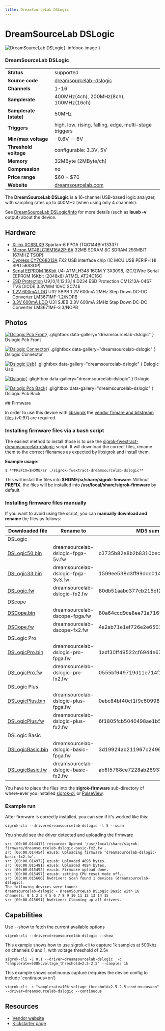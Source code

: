 ```yaml
---
title: DreamSourceLab DSLogic
---
```


# DreamSourceLab DSLogic

<div class="infobox" markdown>

![DreamSourceLab DSLogic](./img/DSLogic_PCB_front.jpg){ .infobox-image }

### DreamSourceLab DSLogic

| | |
|---|---|
| **Status** | supported |
| **Source code** | [dreamsourcelab-dslogic](https://github.com/OpenTraceLab/OpenTraceCapture/tree/main/src/hardware/dreamsourcelab-dslogic) |
| **Channels** | 1-16 |
| **Samplerate** | 400MHz(4ch), 200MHz(8ch), 100MHz(16ch) |
| **Samplerate (state)** | 50MHz |
| **Triggers** | high, low, rising, falling, edge, multi-stage triggers |
| **Min/max voltage** | -0.6V — 6V |
| **Threshold voltage** | configurable: 3.3V, 5V |
| **Memory** | 32MByte (2MByte/ch) |
| **Compression** | no |
| **Price range** | $60 - $70 |
| **Website** | [dreamsourcelab.com](http://www.dreamsourcelab.com/dslogic.html) |

</div>

The **DreamSourceLab DSLogic** is a 16-channel USB-based logic analyzer, with sampling rates up to 400MHz (when using only 4 channels).

See [DreamSourceLab DSLogic/Info](https://sigrok.org/wiki/DreamSourceLab_DSLogic/Info) for more details (such as **lsusb -v** output) about the device.

## Hardware
- [Xilinx XC6SLX9](http://www.xilinx.com/products/silicon-devices/fpga/spartan-6/) Spartan-6 FPGA (TQG144BIV13337)
- [Micron MT48LC16M16A2P-6A](http://www.micron.com/-/media/Documents/Products/Data%20Sheet/DRAM/256Mb_sdr.pdf) 32MB SDRAM (IC SDRAM 256MBIT 167MHZ TSOP)
- [Cypress CY7C68013A](http://www.cypress.com/?mpn=CY7C68013A-56PVXC) FX2 USB interface chip (IC MCU USB PERIPH HI SPD 56SSOP)
- [Serial EEPROM 16Kbit](http://www.atmel.com/Images/Atmel-8719-SEEPROM-AT24C16C-Datasheet.pdf) U4: ATMLH348 16CM Y 3X3098, I2C/2Wire Serial EEPROM 16Kbit (2048x8) ATMEL AT24C16C
- [ESD Protection](http://www.onsemi.com/pub_link/Collateral/CM1213A.PDF) U9,10,11,12,13,14 D234 ESD Protection CM1213A-04S7 TVS DIODE 3.3VWM 10VC SC746
- [1.2V 600mA LDO](http://www.ti.com/lit/ds/symlink/lm3671.pdf) U32 SBPB 1.2V 600mA 2MHz Step Down DC-DC Converter LM3671MF-1.2/NOPB
- [3.3V 600mA LDO](http://www.ti.com/lit/ds/symlink/lm3671.pdf) U31 SJEB 3.3V 600mA 2MHz Step Down DC-DC Converter LM3671MF-3.3/NOPB

## Photos

<div class="photo-grid" markdown>

[![Dslogic Pcb Front](./img/DSLogic_PCB_front.jpg)](./img/DSLogic_PCB_front.jpg "Dslogic Pcb Front"){ .glightbox data-gallery="dreamsourcelab-dslogic" }
<span class="caption">Dslogic Pcb Front</span>

[![Dslogic Connector](./img/DSLogic_connector.jpg)](./img/DSLogic_connector.jpg "Dslogic Connector"){ .glightbox data-gallery="dreamsourcelab-dslogic" }
<span class="caption">Dslogic Connector</span>

[![Dslogic Usb](./img/DSLogic_USB.jpg)](./img/DSLogic_USB.jpg "Dslogic Usb"){ .glightbox data-gallery="dreamsourcelab-dslogic" }
<span class="caption">Dslogic Usb</span>

[![Dslogic](./img/DSLogic.jpg)](./img/DSLogic.png "Dslogic"){ .glightbox data-gallery="dreamsourcelab-dslogic" }
<span class="caption">Dslogic</span>

[![Dslogic Pcb Back](./img/DSLogic_PCB_back.jpg)](./img/DSLogic_PCB_back.jpg "Dslogic Pcb Back"){ .glightbox data-gallery="dreamsourcelab-dslogic" }
<span class="caption">Dslogic Pcb Back</span>

</div>
## Firmware

In order to use this device with [libsigrok](https://sigrok.org/wiki/Libsigrok) the [vendor firmare and bitstream files](https://github.com/DreamSourceLab/DSView/raw/886b847c21c606df3138ce7ad8f8e8c363ee758b/DSView/res) (v0.97) are required.

### Installing firmware files via a bash script

The easiest method to install those is to use the [sigrok-fwextract-dreamsourcelab-dslogic](http://sigrok.org/gitweb/?p=sigrok-util.git;a=blob;f=firmware/dreamsourcelab-dslogic/sigrok-fwextract-dreamsourcelab-dslogic) script. It will download the correct files, rename them to the correct filenames as expected by libsigrok and install them.

**Example usage**:

```
$ **PREFIX=$HOME/sr ./sigrok-fwextract-dreamsourcelab-dslogic**

```

This will install the files into **$HOME/sr/share/sigrok-fimware**. Without **PREFIX**, the files will be installed into **/usr/local/share/sigrok-firmware** by default.

### Installing firmware files manually

If you want to avoid using the script, you can **manually download and rename** the files as follows:

| Downloaded file | Rename to | MD5 sum |
|---|---|---|
| DSLogic |
| [DSLogic50.bin](https://github.com/DreamSourceLab/DSView/raw/886b847c21c606df3138ce7ad8f8e8c363ee758b/DSView/res/DSLogic50.bin) | dreamsourcelab-dslogic-fpga-5v.fw | c3735b82e8b2b8310bec9c2c05ea8b47 |
| [DSLogic33.bin](https://github.com/DreamSourceLab/DSView/raw/886b847c21c606df3138ce7ad8f8e8c363ee758b/DSView/res/DSLogic33.bin) | dreamsourcelab-dslogic-fpga-3v3.fw | 1599ee538d3ff99ddc014b0243cbf60d |
| [DSLogic.fw](https://github.com/DreamSourceLab/DSView/raw/886b847c21c606df3138ce7ad8f8e8c363ee758b/DSView/res/DSLogic.fw) | dreamsourcelab-dslogic-fx2.fw | 80db51aabc377cb215df2f213621355f |
| DScope |
| [DSCope.bin](https://github.com/DreamSourceLab/DSView/raw/886b847c21c606df3138ce7ad8f8e8c363ee758b/DSView/res/DSCope.bin) | dreamsourcelab-dscope-fpga.fw | 80a64ccd9ce8ee71a7165a27dbb30ede |
| [DSCope.fw](https://github.com/DreamSourceLab/DSView/raw/886b847c21c606df3138ce7ad8f8e8c363ee758b/DSView/res/DSCope.fw) | dreamsourcelab-dscope-fx2.fw | 4a2ab71e1ef726e2e65019f9d42a6e50 |
| DSLogic Pro |
| [DSLogicPro.bin](https://github.com/DreamSourceLab/DSView/raw/886b847c21c606df3138ce7ad8f8e8c363ee758b/DSView/res/DSLogicPro.bin) | dreamsourcelab-dslogic-pro-fpga.fw | 1adf30ff49522cf6944e67b19a8736ed |
| [DSLogicPro.fw](https://github.com/DreamSourceLab/DSView/raw/886b847c21c606df3138ce7ad8f8e8c363ee758b/DSView/res/DSLogicPro.fw) | dreamsourcelab-dslogic-pro-fx2.fw | 0555bf649719d11e714f159f2fdc5a57 |
| DSLogic Plus |
| [DSLogicPlus.bin](https://github.com/DreamSourceLab/DSView/raw/886b847c21c606df3138ce7ad8f8e8c363ee758b/DSView/res/DSLogicPlus.bin) | dreamsourcelab-dslogic-plus-fpga.fw | 0ebc84bf40cf1f9c60998794bc3dba1f |
| [DSLogicPlus.fw](https://github.com/DreamSourceLab/DSView/raw/886b847c21c606df3138ce7ad8f8e8c363ee758b/DSView/res/DSLogicPlus.fw) | dreamsourcelab-dslogic-plus-fx2.fw | 6f1805fcb5040498ae1b522a7defae5d |
| DSLogic Basic |
| [DSLogicBasic.bin](https://github.com/DreamSourceLab/DSView/raw/886b847c21c606df3138ce7ad8f8e8c363ee758b/DSView/res/DSLogicBasic.bin) | dreamsourcelab-dslogic-basic-fpga.fw | 3d19924ab211967c2496681fce9e17ed |
| [DSLogicBasic.fw](https://github.com/DreamSourceLab/DSView/raw/886b847c21c606df3138ce7ad8f8e8c363ee758b/DSView/res/DSLogicBasic.fw) | dreamsourcelab-dslogic-basic-fx2.fw | ab6f5788ce7228ab26933a3cda7abc7b |

You have to place the files into the **sigrok-firmware** sub-directory of where-ever you installed [sigrok-cli](https://sigrok.org/wiki/Sigrok-cli) or [PulseView](https://sigrok.org/wiki/PulseView).

### Example run

After firmware is correctly installed, you can see if it's worked like this:

```
sigrok-cli --driver=dreamsourcelab-dslogic -l 5 --scan

```

You should see the driver detected and uploading the firmware

```
sr: [00:00.014417] resource: Opened '/usr/local/share/sigrok-firmware/dreamsourcelab-dslogic-basic-fx2.fw'.
sr: [00:00.014454] ezusb: Uploading firmware 'dreamsourcelab-dslogic-basic-fx2.fw'.
sr: [00:00.014972] ezusb: Uploaded 4096 bytes.
sr: [00:00.015481] ezusb: Uploaded 4024 bytes.
sr: [00:00.015492] ezusb: Firmware upload done.
sr: [00:00.015497] ezusb: setting CPU reset mode off...
sr: [00:00.015606] hwdriver: Scan found 1 devices (dreamsourcelab-dslogic).
The following devices were found:
dreamsourcelab-dslogic - DreamSourceLab DSLogic Basic with 16 channels: 0 1 2 3 4 5 6 7 8 9 10 11 12 13 14 15
sr: [00:00.015691] hwdriver: Cleaning up all drivers.

```
## Capabilities

Use --show to fetch the current available options

```
sigrok-cli --driver=dreamsourcelab-dslogic --show

```

This example shows how to use sigrok-cli to capture 1k samples at 500khz on channels 0 and 1, with voltage threshold of 2.5v

```
sigrok-cli -C 0,1 --driver=dreamsourcelab-dslogic  -c "samplerate=500k:voltage_threshold=2.5-2.5" --samples 1k

```

This example shows continuous capture (requires the device config to include 'continuous=on')

```
sigrok-cli -c "samplerate=10k:voltage_threshold=2.5-2.5:continuous=on" --driver=dreamsourcelab-dslogic --continuous

```
## Resources
- [Vendor website](http://www.dreamsourcelab.com)
- [Kickstarter page](https://www.kickstarter.com/projects/dreamsourcelab/dslogic-multifunction-instruments-for-everyone)

